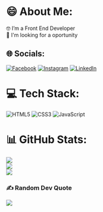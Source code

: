 # 😄 About Me:
🤓 I’m a Front End Developer<br>🔎 I'm looking for a oportunity <br>


## 🌐 Socials:
[![Facebook](https://img.shields.io/badge/Facebook-%231877F2.svg?logo=Facebook&logoColor=white)](https://facebook.com/fabiosantoslk3) [![Instagram](https://img.shields.io/badge/Instagram-%23E4405F.svg?logo=Instagram&logoColor=white)](https://instagram.com/fabio_santoslk3) [![LinkedIn](https://img.shields.io/badge/LinkedIn-%230077B5.svg?logo=linkedin&logoColor=white)](https://linkedin.com/in/fabinlkz96) 

# 💻 Tech Stack:
![HTML5](https://img.shields.io/badge/html5-%23E34F26.svg?style=for-the-badge&logo=html5&logoColor=white) ![CSS3](https://img.shields.io/badge/css3-%231572B6.svg?style=for-the-badge&logo=css3&logoColor=white) ![JavaScript](https://img.shields.io/badge/javascript-%23323330.svg?style=for-the-badge&logo=javascript&logoColor=%23F7DF1E)
# 📊 GitHub Stats:
![](https://github-readme-stats.vercel.app/api?username=fabiolkz&theme=dark&hide_border=false&include_all_commits=true&count_private=true)<br/>
![](https://github-readme-streak-stats.herokuapp.com/?user=fabiolkz&theme=dark&hide_border=false)<br/>
![](https://github-readme-stats.vercel.app/api/top-langs/?username=fabiolkz&theme=dark&hide_border=false&include_all_commits=true&count_private=true&layout=compact)

### ✍️ Random Dev Quote
![](https://quotes-github-readme.vercel.app/api?type=horizontal&theme=radical)

<!-- Proudly created with GPRM ( https://gprm.itsvg.in ) -->
